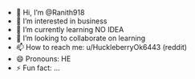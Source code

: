 - 👋 Hi, I’m @Ranith918
- 👀 I’m interested in business
- 🌱 I’m currently learning NO IDEA
- 💞️ I’m looking to collaborate on learning
- 📫 How to reach me: u/HuckleberryOk6443 (reddit)
- 😄 Pronouns: HE
- ⚡ Fun fact: ...

<!---
Ranith918/Ranith918 is a ✨ special ✨ repository because its `README.md` (this file) appears on your GitHub profile.
You can click the Preview link to take a look at your changes.
--->
